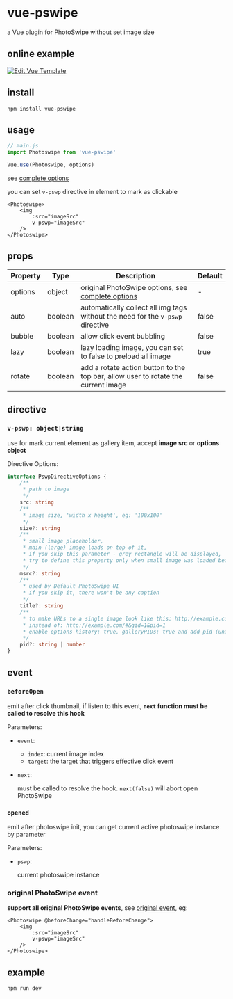 # vue-pswipe
a Vue plugin for PhotoSwipe without set image size

## online example
[![Edit Vue Template](https://codesandbox.io/static/img/play-codesandbox.svg)](https://codesandbox.io/s/619x48656r)

## install
```
npm install vue-pswipe
```

## usage

```js
// main.js
import Photoswipe from 'vue-pswipe'

Vue.use(Photoswipe, options)
```
see [complete options](http://photoswipe.com/documentation/options.html)

you can set `v-pswp` directive in element to mark as clickable
```vue
<Photoswipe>
    <img 
        :src="imageSrc"
        v-pswp="imageSrc"
    />
</Photoswipe>
```

## props

| Property | Type | Description | Default |
| --- | --- | --- | --- |
| options | object | original PhotoSwipe options, see [complete options](http://photoswipe.com/documentation/options.html) | - | 
| auto | boolean | automatically collect all img tags without the need for the `v-pswp` directive | false |
| bubble | boolean | allow click event bubbling | false |
| lazy | boolean | lazy loading image, you can set to false to preload all image | true |
| rotate | boolean | add a rotate action button to the top bar, allow user to rotate the current image | false |

## directive

### `v-pswp: object|string`
use for mark current element as gallery item, accept **image src** or **options object**

Directive Options:
```typescript
interface PswpDirectiveOptions {
    /**
     * path to image
     */
    src: string
    /**
     * image size, 'width x height', eg: '100x100'
     */
    size?: string
    /**
     * small image placeholder,
     * main (large) image loads on top of it,
     * if you skip this parameter - grey rectangle will be displayed,
     * try to define this property only when small image was loaded before
     */
    msrc?: string
    /**
     * used by Default PhotoSwipe UI
     * if you skip it, there won't be any caption
     */
    title?: string
    /**
     * to make URLs to a single image look like this: http://example.com/#&gid=1&pid=custom-first-id
     * instead of: http://example.com/#&gid=1&pid=1
     * enable options history: true, galleryPIDs: true and add pid (unique picture identifier) 
     */
    pid?: string | number
}
```

## event

### `beforeOpen`
emit after click thumbnail, if listen to this event, **`next` function must be called to resolve this hook**

Parameters: 
- `event`:
    - `index`: current image index
    - `target`: the target that triggers effective click event
- `next`: 

    must be called to resolve the hook. `next(false)` will abort open PhotoSwipe

### `opened`
emit after photoswipe init, you can get current active photoswipe instance by parameter

Parameters:
- `pswp`:

    current photoswipe instance

### original PhotoSwipe event
**support all original PhotoSwipe events**, see [original event](https://github.com/dimsemenov/PhotoSwipe/blob/master/website/documentation/api.md#events), eg: 
```vue
<Photoswipe @beforeChange="handleBeforeChange">
    <img 
        :src="imageSrc"
        v-pswp="imageSrc"
    />
</Photoswipe>
```

## example
```
npm run dev
```